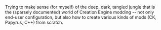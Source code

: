 <!--
**bgsce-dinadan/bgsce-dinadan** is a ✨ _special_ ✨ repository because its `README.md` (this file) appears on your GitHub profile.

Here are some ideas to get you started:

- 🔭 I’m currently working on ...
- 🌱 I’m currently learning ...
- 👯 I’m looking to collaborate on ...
- 🤔 I’m looking for help with ...
- 💬 Ask me about ...
- 📫 How to reach me: ...
- 😄 Pronouns: ...
- ⚡ Fun fact: ...
-->

Trying to make sense (for myself) of the deep, dark, tangled jungle that is the (sparsely documented) world of Creation Engine modding
-- not only end-user configuration, but also how to create various kinds of mods (CK, Papyrus, C++) from scratch.
